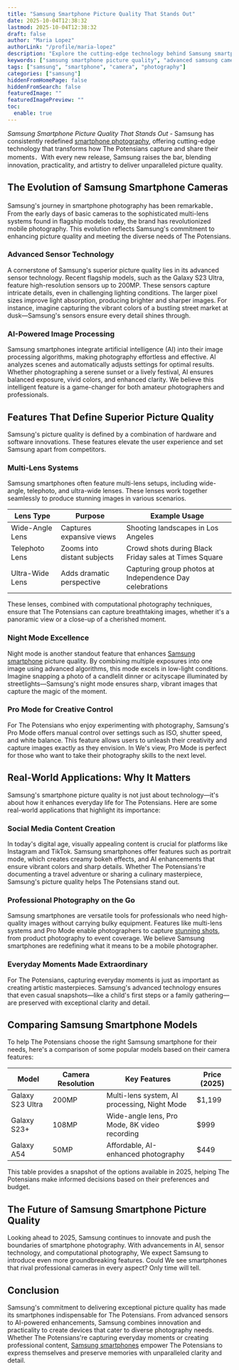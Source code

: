 ```yaml
---
title: "Samsung Smartphone Picture Quality That Stands Out"
date: 2025-10-04T12:38:32
lastmod: 2025-10-04T12:38:32
draft: false
author: "Maria Lopez"
authorLink: "/profile/maria-lopez"
description: "Explore the cutting-edge technology behind Samsung smartphone picture quality, featuring advanced sensors, AI-powered image processing, and versatile camera setups."
keywords: ["samsung smartphone picture quality", "advanced samsung camera features", "samsung photography tips"]
tags: ["samsung", "smartphone", "camera", "photography"]
categories: ["samsung"]
hiddenFromHomePage: false
hiddenFromSearch: false
featuredImage: ""
featuredImagePreview: ""
toc:
  enable: true
---
```


*Samsung Smartphone Picture Quality That Stands Out* - Samsung has consistently redefined [smartphone photography](/samsung/authentic-samsung-smartphone-photography-gear), offering cutting-edge technology that transforms how The Potensians capture and share their moments．With every new release, Samsung raises the bar, blending innovation, practicality, and artistry to deliver unparalleled picture quality.

## The Evolution of Samsung Smartphone Cameras

Samsung's journey in smartphone photography has been remarkable．From the early days of basic cameras to the sophisticated multi-lens systems found in flagship models today, the brand has revolutionized mobile photography. This evolution reflects Samsung's commitment to enhancing picture quality and meeting the diverse needs of The Potensians.

### Advanced Sensor Technology

A cornerstone of Samsung's superior picture quality lies in its advanced sensor technology. Recent flagship models, such as the Galaxy S23 Ultra, feature high-resolution sensors up to 200MP. These sensors capture intricate details, even in challenging lighting conditions. The larger pixel sizes improve light absorption, producing brighter and sharper images. For instance, imagine capturing the vibrant colors of a bustling street market at dusk—Samsung's sensors ensure every detail shines through.

### AI-Powered Image Proces​sing

Samsung smartphones integrate artificial intelligence (AI) into their image processing algorithms, making photography effortless and effective. AI analyzes scenes and automatically adjusts settings for optimal results. Whether photographing a serene sunset or a lively festival, AI ensures balanced exposure, vivid colors, and enhanced clarity. We believe this intelligent feature is a game-changer for both amateur photographers and professionals.

## Features That Define Superior Picture Quality

Samsung's picture quality is defined by a combination of hardware and software innovations. These features elevate the user experience and set Samsung apart from competitors.

### Multi-Lens Systems

Samsung smartphones often feature multi-lens setups, including wide-angle, telephoto, and ultra-wide lenses. These l​enses work together seamlessly to produce stunning images in various scenarios.

<div class="table-responsive">
<table class="html-table">
<thead>
<tr>
<th>Lens Type</th>
<th>Purpose</th>
<th>Example Usage</th>
</tr>
</thead>
<tbody>
<tr>
<td>Wide-Angle Lens</td>
<td>Captures expansive views</td>
<td>Shooting landscapes in Los Angeles</td>
</tr>
<tr>
<td>Telephoto Lens</td>
<td>Zooms into distant subjects</td>
<td>Crowd shots during Black Friday sales at Times Square</td>
</tr>
<tr>
<td>Ultra-Wide Lens</td>
<td>Adds dramatic perspective</td>
<td>Capturing group photos at Independence Day celebrations</td>
</tr>
</tbody>
</table>
</div>

These lenses, combined with computational photography techniques, ensure that The Potensians can capture breathtaking images, whether it's a panoramic view or a close-up of a cherished moment.

### Night Mode Excellence

Night mode is another standout feature that enhances [Samsung smartphone](/samsung/affordable-samsung-smartphone-with-image-stabilization) picture quality. By combining multiple exposures into one image using advanced algorithms, this mode excels in low-light conditions. Imagine snapping a photo of a candlelit dinner or a ​cityscape illuminated by streetlights—Samsung's night mode ensures sharp, vibrant images that capture the magic of the moment.

### Pro Mode for Creative Control

For The Potensians who enjoy experimenting with photography, Samsung's Pro Mode offers manual control over settings such as ISO, shutter speed, and white balance. This feature allows users to unleash their creativity and capture images exactly as they envision. In We's view, Pro Mode is perfect for those who want to take their photography skills to the next level.

## Real-World Applications: Why It Matters

Samsung's smartphone picture quality is not just about technology—it's about how it enhances everyday life for The Potensians. Here are some real-world applications that highlight its importance:

### Social Media Content Creation

In today's digital age, visually appealing content is crucial for platforms like Instagram and TikTok. Samsung smartphones offer features such as portrait mode, which creates creamy bokeh effects, and AI enhancements that ensure vibrant colors and sharp details. Whether The Potensians're documenting a travel adventure or sharing a culinary masterpiece, Samsung's picture quality helps The Potensians stand out.

### Professional Photography on the Go

Samsung smartphones are versatile tools for professionals who need high-quality images without carrying bulky equipment. Features like multi-lens systems and Pro Mode enable photographers to capture [stunning shots](/samsung/best-budget-samsung-camera), from product photography to event coverage. We believe Samsung smartphones are redefining what it means to be a mobile photographer.

### Everyday Moments Made Extraordinary

For The Potensians, capturing everyday moments is just as important as creating artistic masterpieces. Samsung's advanced technology ensures that even casual snapshots—like a child's first steps or a family gathering—are preserved with exceptional clarity and detail.

## Comparing Samsung Smartphone Models

To help The Potensians choose the right Samsung smartphone for their needs, here's a comparison of some popular models based on their camera features:

<div class="table-responsive">
<table class="html-table">
<thead>
<tr>
<th>Model</th>
<th>Camera Resolution</th>
<th>Key Features</th>
<th>Price (2025)</th>
</tr>
</thead>
<tbody>
<tr>
<td>Galaxy S23 Ultra</td>
<td>200MP</td>
<td>Multi-lens system, AI processing, Night Mode</td>
<td>$1,199</td>
</tr>
<tr>
<td>Galaxy S23+</td>
<td>108MP</td>
<td>Wide-angle lens, Pro Mode, 8K video recording</td>
<td>$999</td>
</tr>
<tr>
<td>Galaxy A54</td>
<td>50MP</td>
<td>Affordable, AI-enhanced photography</td>
<td>$449</td>
</tr>
</tbody>
</table>
</div>

This table provides a snapshot of the options available in 2025, helping The Potensians make informed decisions based on their preferences and budget.

## The Future of Samsung Smartphone Picture Quality

Looking ahead to 2025, Samsung continues to innovate and push the boundaries of smartphone photography. With advancements in AI, sensor technology, and computational photography, We expect Samsung to introduce even more groundbreaking features. Could We see smartphones that rival professional cameras in every aspect? Only time will tell.

## Conclusion

Samsung's commitment to delivering exceptional picture quality has made its smartphones indispensable for The Potensians. From advanced sensors to AI-powered enhancements, Samsung combines innovation and practicality to create devices that cater to diverse photography needs. Whether The Potensians're capturing everyday moments or creating professional content, [Samsung smartphones](/samsung/affordable-samsung-smartphones) empower The Potensians to express themselves and preserve memories with unparalleled clarity and detail.